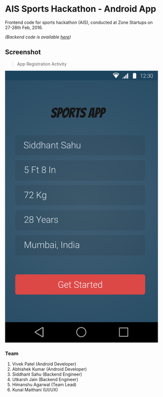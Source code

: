 # AIS Sports Hackathon - Android App

Frontend code for sports hackathon (AIS), conducted at Zone Startups on 27-28th Feb, 2016.

_(Backend code is available [here](https://github.com/vivekpatel111/ais-sports-hackathon-svc))_

## Screenshot

> App Registration Activity

![App Registration Activity](screenshots/app-registration.png "App Registration Activity")


### Team
1. Vivek Patel (Android Developer)
2. Abhishek Kumar (Android Developer)
3. Siddhant Sahu (Backend Engineer)
4. Utkarsh Jain (Backend Engineer)
5. Himanshu Agarwal (Team Lead)
6. Kunal Maithani (UI/UX)
